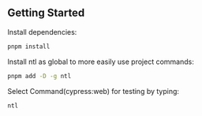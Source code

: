 ## Getting Started

Install dependencies:
```bash
pnpm install
```

Install ntl as global to more easily use project commands:
```bash
pnpm add -D -g ntl
```

Select Command(cypress:web) for testing by typing:
```bash
ntl
```
